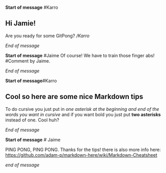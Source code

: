 
**Start of message** #Karro
## Hi Jamie!

Are you ready for some GitPong? */Karro*

*End of message*


**Start of message** #Jaime
Of course! We have to train those finger abs! #Comment by Jaime.

*End of message*


**Start of message**#Karro
## Cool so here are some nice Markdown tips

To do cursive you just put in *one asterisk at the beginning and end of the words you want in cursive* and if you want bold you just put **two asterisks** instead of one. Cool huh?

*End of message*

**Start of message** # Jaime 


PING PONG, PING PONG. Thanks for the tips! there is also more info here: https://github.com/adam-p/markdown-here/wiki/Markdown-Cheatsheet

*end of message*
